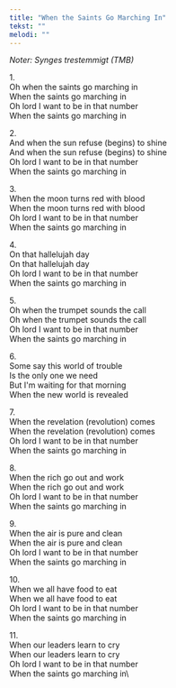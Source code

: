 ```yaml
---
title: "When the Saints Go Marching In"
tekst: ""
melodi: ""
---
```

*Noter: Synges trestemmigt (TMB)*

1\.\
Oh when the saints go marching in\
When the saints go marching in\
Oh lord I want to be in that number\
When the saints go marching in

2\.\
And when the sun refuse (begins) to shine\
And when the sun refuse (begins) to shine\
Oh lord I want to be in that number\
When the saints go marching in

3\.\
When the moon turns red with blood\
When the moon turns red with blood\
Oh lord I want to be in that number\
When the saints go marching in

4\.\
On that hallelujah day\
On that hallelujah day\
Oh lord I want to be in that number\
When the saints go marching in

5\.\
Oh when the trumpet sounds the call\
Oh when the trumpet sounds the call\
Oh lord I want to be in that number\
When the saints go marching in

6\.\
Some say this world of trouble\
Is the only one we need\
But I'm waiting for that morning\
When the new world is revealed

7\.\
When the revelation (revolution) comes\
When the revelation (revolution) comes\
Oh lord I want to be in that number\
When the saints go marching in

8\.\
When the rich go out and work\
When the rich go out and work\
Oh lord I want to be in that number\
When the saints go marching in

9\.\
When the air is pure and clean\
When the air is pure and clean\
Oh lord I want to be in that number\
When the saints go marching in

10\.\
When we all have food to eat\
When we all have food to eat\
Oh lord I want to be in that number\
When the saints go marching in

11\.\
When our leaders learn to cry\
When our leaders learn to cry\
Oh lord I want to be in that number\
When the saints go marching in\
